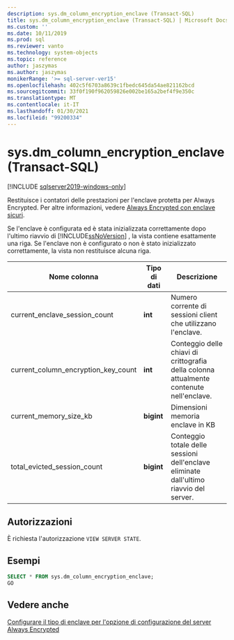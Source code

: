 ```yaml
---
description: sys.dm_column_encryption_enclave (Transact-SQL)
title: sys.dm_column_encryption_enclave (Transact-SQL) | Microsoft Docs
ms.custom: ''
ms.date: 10/11/2019
ms.prod: sql
ms.reviewer: vanto
ms.technology: system-objects
ms.topic: reference
author: jaszymas
ms.author: jaszymas
monikerRange: '>= sql-server-ver15'
ms.openlocfilehash: 402c5f6703a8639c1fbedc645da54ae821162bcd
ms.sourcegitcommit: 33f0f190f962059826e002be165a2bef4f9e350c
ms.translationtype: MT
ms.contentlocale: it-IT
ms.lasthandoff: 01/30/2021
ms.locfileid: "99200334"
---
```

# <a name="sysdm_column_encryption_enclave-transact-sql"></a>sys.dm_column_encryption_enclave (Transact-SQL)
[!INCLUDE [sqlserver2019-windows-only](../../includes/applies-to-version/sqlserver2019-windows-only.md)]

Restituisce i contatori delle prestazioni per l'enclave protetta per Always Encrypted. Per altre informazioni, vedere [Always Encrypted con enclave sicuri](../security/encryption/always-encrypted-enclaves.md).

Se l'enclave è configurata ed è stata inizializzata correttamente dopo l'ultimo riavvio di [!INCLUDE[ssNoVersion](../../includes/ssnoversion-md.md)] , la vista contiene esattamente una riga. Se l'enclave non è configurato o non è stato inizializzato correttamente, la vista non restituisce alcuna riga. 

|Nome colonna|Tipo di dati|Descrizione|  
|-----------------|---------------|-----------------|  
|current_enclave_session_count|**int**|Numero corrente di sessioni client che utilizzano l'enclave.|  
|current_column_encryption_key_count|**int**|Conteggio delle chiavi di crittografia della colonna attualmente contenute nell'enclave.|  
|current_memory_size_kb|**bigint**|Dimensioni memoria enclave in KB|  
|total_evicted_session_count|**bigint**|Conteggio totale delle sessioni dell'enclave eliminate dall'ultimo riavvio del server.|   
  
## <a name="permissions"></a>Autorizzazioni  
È richiesta l'autorizzazione `VIEW SERVER STATE`.   
  
## <a name="examples"></a>Esempi  
 
```sql  
SELECT * FROM sys.dm_column_encryption_enclave;  
GO  
```  
  
## <a name="see-also"></a>Vedere anche  
 [Configurare il tipo di enclave per l'opzione di configurazione del server Always Encrypted](../../database-engine/configure-windows/configure-column-encryption-enclave-type.md)
  
  
